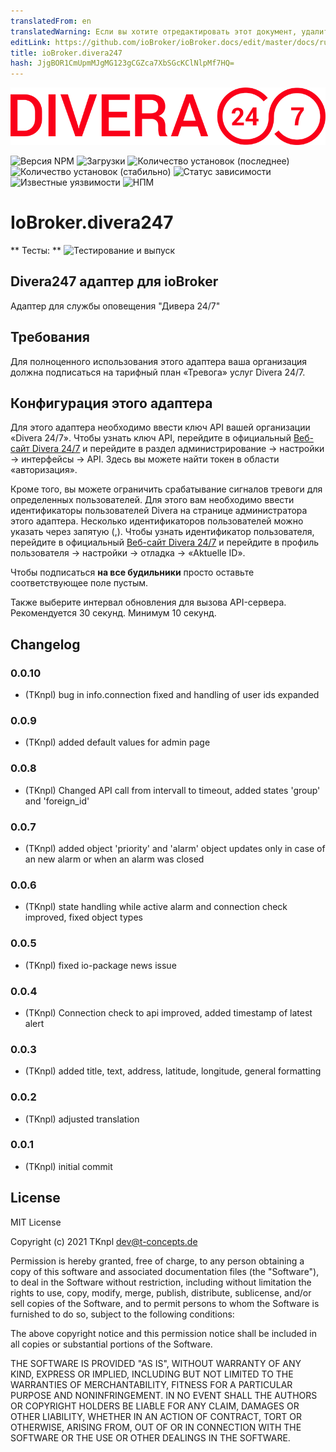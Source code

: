 ```yaml
---
translatedFrom: en
translatedWarning: Если вы хотите отредактировать этот документ, удалите поле «translationFrom», в противном случае этот документ будет снова автоматически переведен
editLink: https://github.com/ioBroker/ioBroker.docs/edit/master/docs/ru/adapterref/iobroker.divera247/README.md
title: ioBroker.divera247
hash: JjgBOR1CmUpmMJgMG123gCGZca7XbSGcKClNlpMf7HQ=
---
```

![Логотип](../../../en/adapterref/iobroker.divera247/admin/divera247_long.png)

![Версия NPM](http://img.shields.io/npm/v/iobroker.divera247.svg)
![Загрузки](https://img.shields.io/npm/dm/iobroker.divera247.svg)
![Количество установок (последнее)](http://iobroker.live/badges/divera247-installed.svg)
![Количество установок (стабильно)](http://iobroker.live/badges/divera247-stable.svg)
![Статус зависимости](https://img.shields.io/david/TKnpl/iobroker.divera247.svg)
![Известные уязвимости](https://snyk.io/test/github/TKnpl/ioBroker.divera247/badge.svg)
![НПМ](https://nodei.co/npm/iobroker.divera247.png?downloads=true)

# IoBroker.divera247
** Тесты: ** ![Тестирование и выпуск](https://github.com/TKnpl/ioBroker.divera247/workflows/Test%20and%20Release/badge.svg)

## Divera247 адаптер для ioBroker
Адаптер для службы оповещения "Дивера 24/7"

## Требования
Для полноценного использования этого адаптера ваша организация должна подписаться на тарифный план «Тревога» услуг Divera 24/7.

## Конфигурация этого адаптера
Для этого адаптера необходимо ввести ключ API вашей организации «Divera 24/7».
Чтобы узнать ключ API, перейдите в официальный [Веб-сайт Divera 24/7](https://www.divera247.com/) и перейдите в раздел администрирование -> настройки -> интерфейсы -> API. Здесь вы можете найти токен в области «авторизация».

Кроме того, вы можете ограничить срабатывание сигналов тревоги для определенных пользователей.
Для этого вам необходимо ввести идентификаторы пользователей Divera на странице администратора этого адаптера. Несколько идентификаторов пользователей можно указать через запятую (,).
Чтобы узнать идентификатор пользователя, перейдите в официальный [Веб-сайт Divera 24/7](https://www.divera247.com/) и перейдите в профиль пользователя -> настройки -> отладка -> «Aktuelle ID».

Чтобы подписаться **на все будильники** просто оставьте соответствующее поле пустым.

Также выберите интервал обновления для вызова API-сервера. Рекомендуется 30 секунд. Минимум 10 секунд.

## Changelog

### 0.0.10
* (TKnpl) bug in info.connection fixed and handling of user ids expanded

### 0.0.9
* (TKnpl) added default values for admin page

### 0.0.8
* (TKnpl) Changed API call from intervall to timeout, added states 'group' and 'foreign_id'

### 0.0.7
* (TKnpl) added object 'priority' and 'alarm' object updates only in case of an new alarm or when an alarm was closed

### 0.0.6
* (TKnpl) state handling while active alarm and connection check improved, fixed object types

### 0.0.5
* (TKnpl) fixed io-package news issue

### 0.0.4
* (TKnpl) Connection check to api improved, added timestamp of latest alert

### 0.0.3
* (TKnpl) added title, text, address, latitude, longitude, general formatting

### 0.0.2
* (TKnpl) adjusted translation

### 0.0.1
* (TKnpl) initial commit

## License
MIT License

Copyright (c) 2021 TKnpl <dev@t-concepts.de>

Permission is hereby granted, free of charge, to any person obtaining a copy
of this software and associated documentation files (the "Software"), to deal
in the Software without restriction, including without limitation the rights
to use, copy, modify, merge, publish, distribute, sublicense, and/or sell
copies of the Software, and to permit persons to whom the Software is
furnished to do so, subject to the following conditions:

The above copyright notice and this permission notice shall be included in all
copies or substantial portions of the Software.

THE SOFTWARE IS PROVIDED "AS IS", WITHOUT WARRANTY OF ANY KIND, EXPRESS OR
IMPLIED, INCLUDING BUT NOT LIMITED TO THE WARRANTIES OF MERCHANTABILITY,
FITNESS FOR A PARTICULAR PURPOSE AND NONINFRINGEMENT. IN NO EVENT SHALL THE
AUTHORS OR COPYRIGHT HOLDERS BE LIABLE FOR ANY CLAIM, DAMAGES OR OTHER
LIABILITY, WHETHER IN AN ACTION OF CONTRACT, TORT OR OTHERWISE, ARISING FROM,
OUT OF OR IN CONNECTION WITH THE SOFTWARE OR THE USE OR OTHER DEALINGS IN THE
SOFTWARE.